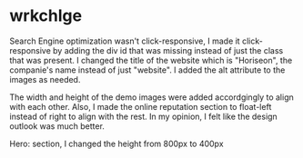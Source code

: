 # wrkchlge

Search Engine optimization wasn't click-responsive, I made it click-responsive by adding the div id that was missing instead of just the class that was present.
I changed the title of the website which is "Horiseon", the companie's name instead of just "website".
I added the alt attribute to the images as needed.

The width and height of the demo images were added accordgingly to align with each other. Also, I made the online reputation section to float-left instead of right to align with the rest. In my opinion, I felt like the design outlook was much better.

Hero: section, I changed the height from 800px to 400px
